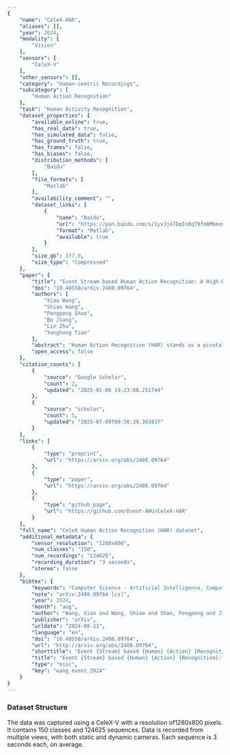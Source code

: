 ```yaml
---
{
    "name": "CeleX-HAR",
    "aliases": [],
    "year": 2024,
    "modality": [
        "Vision"
    ],
    "sensors": [
        "CeleX-V"
    ],
    "other_sensors": [],
    "category": "Human-centric Recordings",
    "subcategory": [
        "Human Action Recognition"
    ],
    "task": "Human Activity Recognition",
    "dataset_properties": {
        "available_online": true,
        "has_real_data": true,
        "has_simulated_data": false,
        "has_ground_truth": true,
        "has_frames": false,
        "has_biases": false,
        "distribution_methods": [
            "Baidu"
        ],
        "file_formats": [
            "Matlab"
        ],
        "availability_comment": "",
        "dataset_links": [
            {
                "name": "Baidu",
                "url": "https://pan.baidu.com/s/1yvJje7DqIn8qT9fmQMbeeQ?pwd=wsad",
                "format": "Matlab",
                "available": true
            }
        ],
        "size_gb": 377.0,
        "size_type": "Compressed"
    },
    "paper": {
        "title": "Event Stream based Human Action Recognition: A High-Definition Benchmark Dataset and Algorithms",
        "doi": "10.48550/arXiv.2408.09764",
        "authors": [
            "Xiao Wang",
            "Shiao Wang",
            "Pengpeng Shao",
            "Bo Jiang",
            "Lin Zhu",
            "Yonghong Tian"
        ],
        "abstract": "Human Action Recognition (HAR) stands as a pivotal research domain in both computer vision and artificial intelligence, with RGB cameras dominating as the preferred tool for investigation and innovation in this field. However, in real-world applications, RGB cameras encounter numerous challenges, including light conditions, fast motion, and privacy concerns. Consequently, bio-inspired event cameras have garnered increasing attention due to their advantages of low energy consumption, high dynamic range, etc. Nevertheless, most existing event-based HAR datasets are low resolution (346 \u00d7 260). In this paper, we propose a largescale, high-definition (1280 \u00d7 800) human action recognition dataset based on the CeleX-V event camera, termed CeleX-HAR. It encompasses 150 commonly occurring action categories, comprising a total of 124,625 video sequences. Various factors such as multi-view, illumination, action speed, and occlusion are considered when recording these data. To build a more comprehensive benchmark dataset, we report over 20 mainstream HAR models for future works to compare. In addition, we also propose a novel Mamba vision backbone network for event stream based HAR, termed EVMamba, which equips the spatial plane multi-directional scanning and novel voxel temporal scanning mechanism. By encoding and mining the spatiotemporal information of event streams, our EVMamba has achieved favorable results across multiple datasets. Both the dataset and source code will be released.",
        "open_access": false
    },
    "citation_counts": [
        {
            "source": "Google Scholar",
            "count": 2,
            "updated": "2025-01-06 19:23:08.251744"
        },
        {
            "source": "scholar",
            "count": 5,
            "updated": "2025-07-09T09:56:39.303837"
        }
    ],
    "links": [
        {
            "type": "preprint",
            "url": "https://arxiv.org/abs/2408.09764"
        },
        {
            "type": "paper",
            "url": "https://arxiv.org/abs/2408.09764"
        },
        {
            "type": "github_page",
            "url": "https://github.com/Event-AHU/CeleX-HAR"
        }
    ],
    "full_name": "CeleX Human Action Recognition (HAR) dataset",
    "additional_metadata": {
        "sensor_resolution": "1280x800",
        "num_classes": "150",
        "num_recordings": "124625",
        "recording_duration": "3 seconds",
        "stereo": false
    },
    "bibtex": {
        "keywords": "Computer Science - Artificial Intelligence, Computer Science - Computer Vision and Pattern Recognition, Computer Science - Neural and Evolutionary Computing",
        "note": "arXiv:2408.09764 [cs]",
        "year": 2024,
        "month": "aug",
        "author": "Wang, Xiao and Wang, Shiao and Shao, Pengpeng and Jiang, Bo and Zhu, Lin and Tian, Yonghong",
        "publisher": "arXiv",
        "urldate": "2024-08-23",
        "language": "en",
        "doi": "10.48550/arXiv.2408.09764",
        "url": "http://arxiv.org/abs/2408.09764",
        "shorttitle": "Event {Stream} based {Human} {Action} {Recognition}",
        "title": "Event {Stream} based {Human} {Action} {Recognition}: {A} {High}-{Definition} {Benchmark} {Dataset} and {Algorithms}",
        "type": "misc",
        "key": "wang_event_2024"
    }
}
---
```


### Dataset Structure

The data was captured using a CeleX-V with a resolution of1280x800 pixels. It contains 150 classes and 124625 sequences. Data is recorded from multiple views, with both static and dynamic cameras. Each sequence is 3 seconds each, on average.
